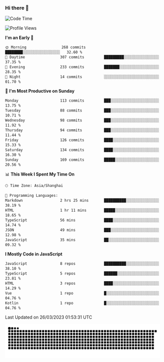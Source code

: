### Hi there 👋
<!--  ![visitors](https://visitor-badge.laobi.icu/badge?page_id=huamurui) -->

<!-- [![知乎](https://img.shields.io/badge/dynamic/json?url=https%3A%2F%2Fapi.swo.moe%2Fstats%2Fzhihu%2Fke-ai-wu-li-de-nan-hai-zi&query=count&color=282c34&label=%E7%9F%A5%E4%B9%8E&labelColor=0084ff&logo=zhihu&logoColor=ffffff&suffix=+%E5%85%B3%E6%B3%A8&cacheSeconds=3600)](https://www.zhihu.com/people/ke-ai-wu-li-de-nan-hai-zi)
 -->


<!--START_SECTION:waka-->
![Code Time](http://img.shields.io/badge/Code%20Time-438%20hrs%2014%20mins-blue)

![Profile Views](http://img.shields.io/badge/Profile%20Views-9-blue)

**I'm an Early 🐤** 

```text
🌞 Morning                268 commits         ████████░░░░░░░░░░░░░░░░░   32.60 % 
🌆 Daytime                307 commits         █████████░░░░░░░░░░░░░░░░   37.35 % 
🌃 Evening                233 commits         ███████░░░░░░░░░░░░░░░░░░   28.35 % 
🌙 Night                  14 commits          ░░░░░░░░░░░░░░░░░░░░░░░░░   01.70 % 
```
📅 **I'm Most Productive on Sunday** 

```text
Monday                   113 commits         ███░░░░░░░░░░░░░░░░░░░░░░   13.75 % 
Tuesday                  88 commits          ███░░░░░░░░░░░░░░░░░░░░░░   10.71 % 
Wednesday                98 commits          ███░░░░░░░░░░░░░░░░░░░░░░   11.92 % 
Thursday                 94 commits          ███░░░░░░░░░░░░░░░░░░░░░░   11.44 % 
Friday                   126 commits         ████░░░░░░░░░░░░░░░░░░░░░   15.33 % 
Saturday                 134 commits         ████░░░░░░░░░░░░░░░░░░░░░   16.30 % 
Sunday                   169 commits         █████░░░░░░░░░░░░░░░░░░░░   20.56 % 
```


📊 **This Week I Spent My Time On** 

```text
🕑︎ Time Zone: Asia/Shanghai

💬 Programming Languages: 
Markdown                 2 hrs 25 mins       ██████████░░░░░░░░░░░░░░░   38.19 % 
HTML                     1 hr 11 mins        █████░░░░░░░░░░░░░░░░░░░░   18.65 % 
TypeScript               56 mins             ████░░░░░░░░░░░░░░░░░░░░░   14.74 % 
JSON                     49 mins             ███░░░░░░░░░░░░░░░░░░░░░░   12.98 % 
JavaScript               35 mins             ██░░░░░░░░░░░░░░░░░░░░░░░   09.32 % 
```

**I Mostly Code in JavaScript** 

```text
JavaScript               8 repos             ██████████░░░░░░░░░░░░░░░   38.10 % 
TypeScript               5 repos             ██████░░░░░░░░░░░░░░░░░░░   23.81 % 
HTML                     3 repos             ████░░░░░░░░░░░░░░░░░░░░░   14.29 % 
Vue                      1 repo              █░░░░░░░░░░░░░░░░░░░░░░░░   04.76 % 
Kotlin                   1 repo              █░░░░░░░░░░░░░░░░░░░░░░░░   04.76 % 
```




 Last Updated on 26/03/2023 01:53:31 UTC
<!--END_SECTION:waka-->

<!--
![知乎](https://stats.justsong.cn/api/zhihu?username=ke-ai-wu-li-de-nan-hai-zi)
![bilibili](https://stats.justsong.cn/api/bilibili/?id=144672037)
![leetcode](https://stats.justsong.cn/api/leetcode?username=yun-tai-f&cn=true)
![huamurui's Most used languages](https://github-readme-stats.vercel.app/api/top-langs?username=huamurui&show_icons=true&count_private=true&layout=compact&hide_border=true&langs_count=10)

<img align="right" src="https://github-readme-stats.vercel.app/api?username=huamurui&show_icons=true&theme=radical">

**huamurui/huamurui** is a ✨ _special_ ✨ repository because its `README.md` (this file) appears on your GitHub profile.

Here are some ideas to get you started:

- 🔭 I’m currently working on ...
- 🌱 I’m currently learning ...
- 👯 I’m looking to collaborate on ...
- 🤔 I’m looking for help with ...
- 💬 Ask me about ...
- 📫 How to reach me: ...
- 😄 Pronouns: ...
- ⚡ Fun fact: ...
-->

![huamurui](https://raw.githubusercontent.com/huamurui/huamurui/main/assets/github-contribution-grid-snake.svg)
<!-- ![huamurui](https://count.getloli.com/get/@huamurui) -->
